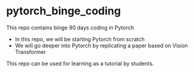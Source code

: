 # pytorch_binge_coding
This repo contains binge 90 days coding in Pytorch

* In this repo, we will be starting Pytorch from scratch
* We will go deeper into Pytorch by replicating a paper based on Vision Transformer

This repo can be used for learning as a tutorial by students.

